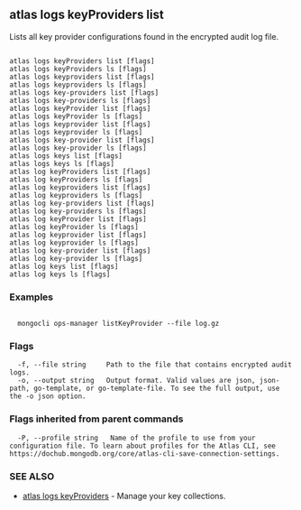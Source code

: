 ## atlas logs keyProviders list

Lists all key provider configurations found in the encrypted audit log file.



```

atlas logs keyProviders list [flags]
atlas logs keyProviders ls [flags]
atlas logs keyproviders list [flags]
atlas logs keyproviders ls [flags]
atlas logs key-providers list [flags]
atlas logs key-providers ls [flags]
atlas logs keyProvider list [flags]
atlas logs keyProvider ls [flags]
atlas logs keyprovider list [flags]
atlas logs keyprovider ls [flags]
atlas logs key-provider list [flags]
atlas logs key-provider ls [flags]
atlas logs keys list [flags]
atlas logs keys ls [flags]
atlas log keyProviders list [flags]
atlas log keyProviders ls [flags]
atlas log keyproviders list [flags]
atlas log keyproviders ls [flags]
atlas log key-providers list [flags]
atlas log key-providers ls [flags]
atlas log keyProvider list [flags]
atlas log keyProvider ls [flags]
atlas log keyprovider list [flags]
atlas log keyprovider ls [flags]
atlas log key-provider list [flags]
atlas log key-provider ls [flags]
atlas log keys list [flags]
atlas log keys ls [flags]
```

### Examples

```

  mongocli ops-manager listKeyProvider --file log.gz
```


### Flags

```
  -f, --file string     Path to the file that contains encrypted audit logs.
  -o, --output string   Output format. Valid values are json, json-path, go-template, or go-template-file. To see the full output, use the -o json option.

```


### Flags inherited from parent commands

```
  -P, --profile string   Name of the profile to use from your configuration file. To learn about profiles for the Atlas CLI, see https://dochub.mongodb.org/core/atlas-cli-save-connection-settings.

```

### SEE ALSO


* [atlas logs keyProviders](atlas_logs_keyProviders.md)	- Manage your key collections.



